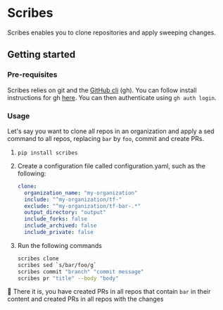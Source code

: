 # Scribes

Scribes enables you to clone repositories and apply sweeping changes.

## Getting started

### Pre-requisites

Scribes relies on git and the [GitHub cli](https://github.com/cli/cli) (gh). You
can follow install instructions for gh [here](https://github.com/cli/cli). You
can then authenticate using `gh auth login`.

### Usage

Let's say you want to clone all repos in an organization and apply a sed command
to all repos, replacing `bar` by `foo`, commit and create PRs.

1. `pip install scribes`

2. Create a configuration file called configuration.yaml, such as the following:

   ```yaml
   clone:
     organization_name: "my-organization"
     include: "^my-organization/tf-"
     exclude: "^my-organization/tf-bar-.*"
     output_directory: "output"
     include_forks: false
     include_archived: false
     include_private: false
   ```

3. Run the following commands
   ```bash
   scribes clone
   scribes sed `s/bar/foo/g`
   scribes commit "branch" "commit message"
   scribes pr "title" --body "body"
   ```

🎉 There it is, you have created PRs in all repos that contain `bar` in their
content and created PRs in all repos with the changes
